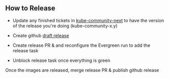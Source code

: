 
## How to Release

* Update any finished tickets in [kube-community-next](https://jira.mongodb.org/issues?jql=project%20%3D%20CLOUDP%20AND%20component%20%3D%20%22Kubernetes%20Community%22%20%20AND%20status%20in%20(Resolved%2C%20Closed)%20and%20fixVersion%3D%20kube-community-next%20%20ORDER%20BY%20resolved) to have the version of the release you're doing (kube-community-x.y)

* Create github [draft release](https://github.com/mongodb/mongodb-kubernetes-operator/releases/new)

* Create release PR & and reconfigure the Evergreen run to add the release task

* Unblock release task once everything is green

Once the images are released, merge release PR & publish github release